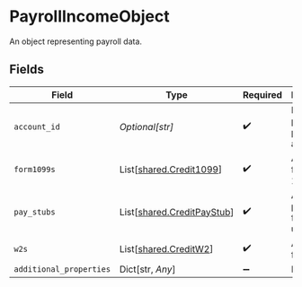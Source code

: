 # PayrollIncomeObject

An object representing payroll data.


## Fields

| Field                                                              | Type                                                               | Required                                                           | Description                                                        |
| ------------------------------------------------------------------ | ------------------------------------------------------------------ | ------------------------------------------------------------------ | ------------------------------------------------------------------ |
| `account_id`                                                       | *Optional[str]*                                                    | :heavy_check_mark:                                                 | ID of the payroll provider account.                                |
| `form1099s`                                                        | List[[shared.Credit1099](../../models/shared/credit1099.md)]       | :heavy_check_mark:                                                 | Array of tax form 1099s.                                           |
| `pay_stubs`                                                        | List[[shared.CreditPayStub](../../models/shared/creditpaystub.md)] | :heavy_check_mark:                                                 | Array of pay stubs for the user.                                   |
| `w2s`                                                              | List[[shared.CreditW2](../../models/shared/creditw2.md)]           | :heavy_check_mark:                                                 | Array of tax form W-2s.                                            |
| `additional_properties`                                            | Dict[str, *Any*]                                                   | :heavy_minus_sign:                                                 | N/A                                                                |